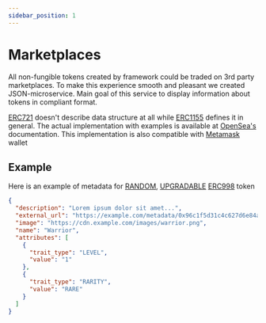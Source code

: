 ```yaml
---
sidebar_position: 1
---
```


# Marketplaces

All non-fungible tokens created by framework could be traded on 3rd party marketplaces. To make this experience smooth
and pleasant we created JSON-microservice. Main goal of this service to display information about tokens in compliant
format.

[ERC721](https://eips.ethereum.org/EIPS/eip-721) doesn't describe data structure at all
while [ERC1155](https://eips.ethereum.org/EIPS/eip-1155) defines it in general. The actual implementation with
examples is available at [OpenSea's](https://docs.opensea.io/docs/category/metadata-standards) documentation. This
implementation is also compatible
with [Metamask](https://metamask.zendesk.com/hc/en-us/articles/360058238591-NFT-tokens-in-your-MetaMask-wallet) wallet

## Example

Here is an example of metadata for [RANDOM](/admin/integrations/chain-link/), [UPGRADABLE](/admin/mechanics-simple/grade/) [ERC998](/admin/category/erc998/) token

```json
{
  "description": "Lorem ipsum dolor sit amet...",
  "external_url": "https://example.com/metadata/0x96c1f5d31c4c627d6e84a046d4790cac4f17d3ed/1",
  "image": "https://cdn.example.com/images/warrior.png",
  "name": "Warrior",
  "attributes": [
    {
      "trait_type": "LEVEL",
      "value": "1"
    },
    {
      "trait_type": "RARITY",
      "value": "RARE"
    }
  ]
}
```
